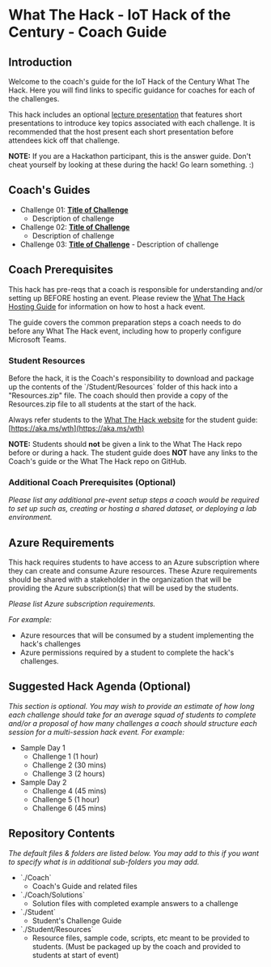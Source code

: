 <!-- REMOVE_ME # What The Hack - ${nameOfHackArg} - Coach Guide (remove this from your MD files if you are writing them manually, this is for the automation script) REMOVE_ME -->

<!-- REPLACE_ME (this section will be removed by the automation script) -->

# What The Hack - IoT Hack of the Century - Coach Guide

<!-- REPLACE_ME (this section will be removed by the automation script) -->

## Introduction

<!-- REMOVE_ME Welcome to the coach's guide for the ${nameOfHackArg} What The Hack. Here you will find links to specific guidance for coaches for each of the challenges. (remove this from your MD files if you are writing them manually, this is for the automation script) REMOVE_ME -->

<!-- REPLACE_ME (this section will be removed by the automation script) -->

Welcome to the coach's guide for the IoT Hack of the Century What The Hack. Here you will find links to specific guidance for coaches for each of the challenges.

<!-- REPLACE_ME (this section will be removed by the automation script) -->

This hack includes an optional [lecture presentation](Lectures.pptx) that features short presentations to introduce key topics associated with each challenge. It is recommended that the host present each short presentation before attendees kick off that challenge.

**NOTE:** If you are a Hackathon participant, this is the answer guide. Don't cheat yourself by looking at these during the hack! Go learn something. :)

## Coach's Guides

<!-- REMOVE_ME ${challengesSection} (remove this from your MD files if you are writing them manually, this is for the automation script) REMOVE_ME -->

<!-- REPLACE_ME (this section will be removed by the automation script) -->

- Challenge 01: **[Title of Challenge](Coach/Solution-01.md)**
  - Description of challenge
- Challenge 02: **[Title of Challenge](Coach/Solution-02.md)**
  - Description of challenge
- Challenge 03: **[Title of Challenge](Coach/Solution-03.md)** - Description of challenge
<!-- REPLACE_ME (this section will be removed by the automation script) -->

## Coach Prerequisites

This hack has pre-reqs that a coach is responsible for understanding and/or setting up BEFORE hosting an event. Please review the [What The Hack Hosting Guide](https://aka.ms/wthhost) for information on how to host a hack event.

The guide covers the common preparation steps a coach needs to do before any What The Hack event, including how to properly configure Microsoft Teams.

### Student Resources

Before the hack, it is the Coach's responsibility to download and package up the contents of the \`/Student/Resources\` folder of this hack into a "Resources.zip" file. The coach should then provide a copy of the Resources.zip file to all students at the start of the hack.

Always refer students to the [What The Hack website](https://aka.ms/wth) for the student guide: [https://aka.ms/wth](https://aka.ms/wth)

**NOTE:** Students should **not** be given a link to the What The Hack repo before or during a hack. The student guide does **NOT** have any links to the Coach's guide or the What The Hack repo on GitHub.

### Additional Coach Prerequisites (Optional)

_Please list any additional pre-event setup steps a coach would be required to set up such as, creating or hosting a shared dataset, or deploying a lab environment._

## Azure Requirements

This hack requires students to have access to an Azure subscription where they can create and consume Azure resources. These Azure requirements should be shared with a stakeholder in the organization that will be providing the Azure subscription(s) that will be used by the students.

_Please list Azure subscription requirements._

_For example:_

- Azure resources that will be consumed by a student implementing the hack's challenges
- Azure permissions required by a student to complete the hack's challenges.

## Suggested Hack Agenda (Optional)

_This section is optional. You may wish to provide an estimate of how long each challenge should take for an average squad of students to complete and/or a proposal of how many challenges a coach should structure each session for a multi-session hack event. For example:_

- Sample Day 1
  - Challenge 1 (1 hour)
  - Challenge 2 (30 mins)
  - Challenge 3 (2 hours)
- Sample Day 2
  - Challenge 4 (45 mins)
  - Challenge 5 (1 hour)
  - Challenge 6 (45 mins)

## Repository Contents

_The default files & folders are listed below. You may add to this if you want to specify what is in additional sub-folders you may add._

- \`./Coach\`
  - Coach's Guide and related files
- \`./Coach/Solutions\`
  - Solution files with completed example answers to a challenge
- \`./Student\`
  - Student's Challenge Guide
- \`./Student/Resources\`
  - Resource files, sample code, scripts, etc meant to be provided to students. (Must be packaged up by the coach and provided to students at start of event)
